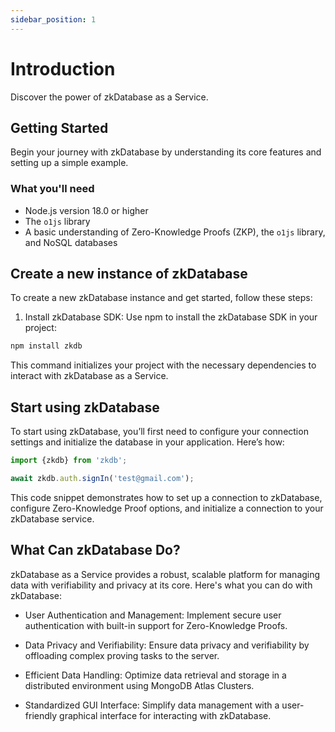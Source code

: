 ```yaml
---
sidebar_position: 1
---
```


# Introduction

Discover the power of zkDatabase as a Service.

## Getting Started

Begin your journey with zkDatabase by understanding its core features and setting up a simple example.

### What you'll need

- Node.js version 18.0 or higher
- The `o1js` library
- A basic understanding of Zero-Knowledge Proofs (ZKP), the `o1js` library, and NoSQL databases

## Create a new instance of zkDatabase

To create a new zkDatabase instance and get started, follow these steps:

1. Install zkDatabase SDK: Use npm to install the zkDatabase SDK in your project:

```bash
npm install zkdb
```

This command initializes your project with the necessary dependencies to interact with zkDatabase as a Service. 

## Start using zkDatabase

To start using zkDatabase, you’ll first need to configure your connection settings and initialize the database in your application. Here’s how:

```ts
import {zkdb} from 'zkdb';

await zkdb.auth.signIn('test@gmail.com');
```

This code snippet demonstrates how to set up a connection to zkDatabase, configure Zero-Knowledge Proof options, and initialize a connection to your zkDatabase service.

## What Can zkDatabase Do?

zkDatabase as a Service provides a robust, scalable platform for managing data with verifiability and privacy at its core. Here's what you can do with zkDatabase:

- User Authentication and Management: Implement secure user authentication with built-in support for Zero-Knowledge Proofs.

- Data Privacy and Verifiability: Ensure data privacy and verifiability by offloading complex proving tasks to the server.

- Efficient Data Handling: Optimize data retrieval and storage in a distributed environment using MongoDB Atlas Clusters.

- Standardized GUI Interface: Simplify data management with a user-friendly graphical interface for interacting with zkDatabase.